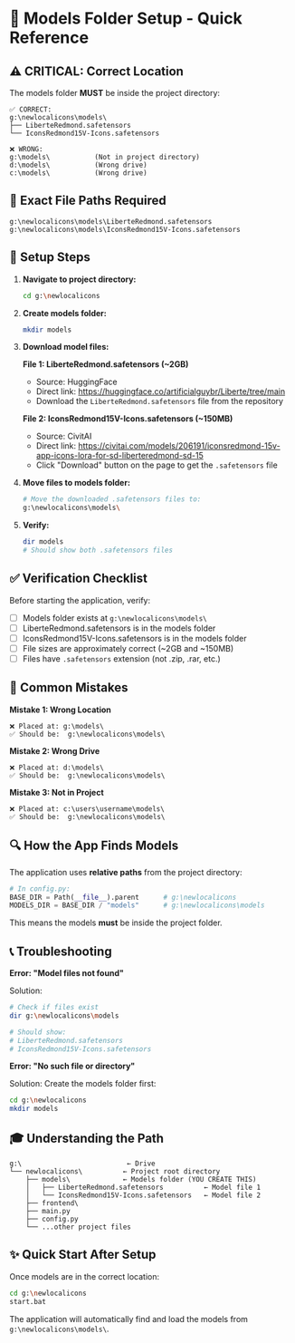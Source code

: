 # 📁 Models Folder Setup - Quick Reference

## ⚠️ CRITICAL: Correct Location

The models folder **MUST** be inside the project directory:

```
✅ CORRECT:
g:\newlocalicons\models\
├── LiberteRedmond.safetensors
└── IconsRedmond15V-Icons.safetensors

❌ WRONG:
g:\models\           (Not in project directory)
d:\models\           (Wrong drive)
c:\models\           (Wrong drive)
```

## 🎯 Exact File Paths Required

```
g:\newlocalicons\models\LiberteRedmond.safetensors
g:\newlocalicons\models\IconsRedmond15V-Icons.safetensors
```

## 🔧 Setup Steps

1. **Navigate to project directory:**
   ```bash
   cd g:\newlocalicons
   ```

2. **Create models folder:**
   ```bash
   mkdir models
   ```

3. **Download model files:**
   
   **File 1: LiberteRedmond.safetensors (~2GB)**
   - Source: HuggingFace
   - Direct link: https://huggingface.co/artificialguybr/Liberte/tree/main
   - Download the `LiberteRedmond.safetensors` file from the repository
   
   **File 2: IconsRedmond15V-Icons.safetensors (~150MB)**
   - Source: CivitAI
   - Direct link: https://civitai.com/models/206191/iconsredmond-15v-app-icons-lora-for-sd-liberteredmond-sd-15
   - Click "Download" button on the page to get the `.safetensors` file

4. **Move files to models folder:**
   ```bash
   # Move the downloaded .safetensors files to:
   g:\newlocalicons\models\
   ```

5. **Verify:**
   ```bash
   dir models
   # Should show both .safetensors files
   ```

## ✅ Verification Checklist

Before starting the application, verify:

- [ ] Models folder exists at `g:\newlocalicons\models\`
- [ ] LiberteRedmond.safetensors is in the models folder
- [ ] IconsRedmond15V-Icons.safetensors is in the models folder
- [ ] File sizes are approximately correct (~2GB and ~150MB)
- [ ] Files have `.safetensors` extension (not .zip, .rar, etc.)

## 🚨 Common Mistakes

**Mistake 1: Wrong Location**
```
❌ Placed at: g:\models\
✅ Should be:  g:\newlocalicons\models\
```

**Mistake 2: Wrong Drive**
```
❌ Placed at: d:\models\
✅ Should be:  g:\newlocalicons\models\
```

**Mistake 3: Not in Project**
```
❌ Placed at: c:\users\username\models\
✅ Should be:  g:\newlocalicons\models\
```

## 🔍 How the App Finds Models

The application uses **relative paths** from the project directory:

```python
# In config.py:
BASE_DIR = Path(__file__).parent      # g:\newlocalicons
MODELS_DIR = BASE_DIR / "models"      # g:\newlocalicons\models
```

This means the models **must** be inside the project folder.

## 📞 Troubleshooting

**Error: "Model files not found"**

Solution:
```bash
# Check if files exist
dir g:\newlocalicons\models

# Should show:
# LiberteRedmond.safetensors
# IconsRedmond15V-Icons.safetensors
```

**Error: "No such file or directory"**

Solution: Create the models folder first:
```bash
cd g:\newlocalicons
mkdir models
```

## 🎓 Understanding the Path

```
g:\                          ← Drive
└── newlocalicons\          ← Project root directory
    ├── models\             ← Models folder (YOU CREATE THIS)
    │   ├── LiberteRedmond.safetensors          ← Model file 1
    │   └── IconsRedmond15V-Icons.safetensors   ← Model file 2
    ├── frontend\
    ├── main.py
    ├── config.py
    └── ...other project files
```

## ✨ Quick Start After Setup

Once models are in the correct location:

```bash
cd g:\newlocalicons
start.bat
```

The application will automatically find and load the models from `g:\newlocalicons\models\`.